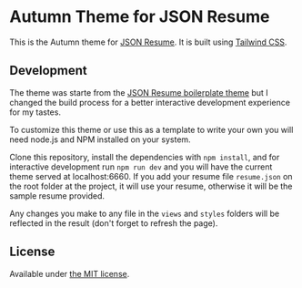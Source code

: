 # Autumn Theme for JSON Resume

This is the Autumn theme for [JSON Resume](https://jsonresume.org/). It is built using [Tailwind CSS](https://tailwindcss.com/).

## Development

The theme was starte from the [JSON Resume boilerplate theme](https://www.npmjs.org/package/jsonresume-theme-boilerplate) but I changed the build process for a better interactive development experience for my tastes.

To customize this theme or use this as a template to write your own you will need node.js and NPM installed on your system.

Clone this repository, install the dependencies with `npm install`, and for interactive development run `npm run dev` and you will have the current theme served at localhost:6660. If you add your resume file `resume.json` on the root folder at the project, it will use your resume, otherwise it will be the sample resume provided.

Any changes you make to any file in the `views` and `styles` folders will be reflected in the result (don't forget to refresh the page).

## License

Available under [the MIT license](http://mths.be/mit).
